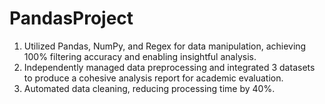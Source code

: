 # PandasProject
1)	Utilized Pandas, NumPy, and Regex for data manipulation, achieving 100% filtering accuracy and enabling insightful analysis. 
2)	Independently managed data preprocessing and integrated 3 datasets to produce a cohesive analysis report for academic evaluation. 
3)	Automated data cleaning, reducing processing time by 40%.
